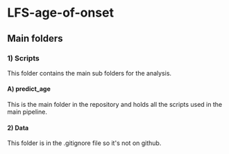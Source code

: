 # LFS-age-of-onset

## Main folders

### 1) Scripts

This folder contains the main sub folders for the analysis. 

#### A) predict_age

This is the main folder in the repository and holds all the scripts used in the main pipeline. 




#### 2) Data

This folder is in the .gitignore file so it's not on github. 
